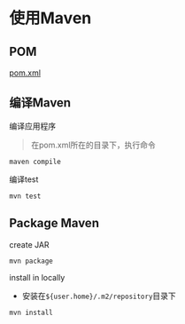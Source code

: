 # 使用Maven

## POM

[pom.xml](Java_Maven_Pom_Xml.md)

## 编译Maven

编译应用程序

> 在pom.xml所在的目录下，执行命令

```shell
maven compile
```

编译test

```shell
mvn test
```

## Package Maven

create JAR

```shell
mvn package
```

install in locally

- 安装在`${user.home}/.m2/repository`目录下

```shell
mvn install
```